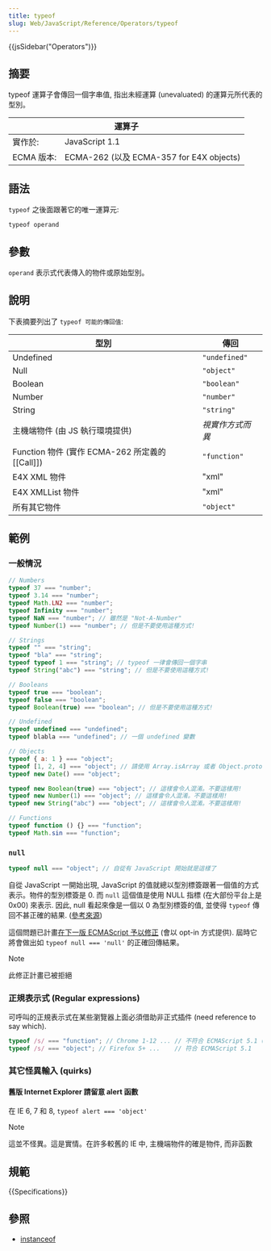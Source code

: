 ```yaml
---
title: typeof
slug: Web/JavaScript/Reference/Operators/typeof
---
```


{{jsSidebar("Operators")}}

## 摘要

typeof 運算子會傳回一個字串值, 指出未經運算 (unevaluated) 的運算元所代表的型別。

<table>
  <thead>
    <tr>
      <th colspan="2" scope="col">運算子</th>
    </tr>
  </thead>
  <tbody>
    <tr>
      <td>實作於:</td>
      <td>JavaScript 1.1</td>
    </tr>
    <tr>
      <td>ECMA 版本:</td>
      <td>ECMA-262 (以及 ECMA-357 for E4X objects)</td>
    </tr>
  </tbody>
</table>

## 語法

`typeof` 之後面跟著它的唯一運算元:

```plain
typeof operand
```

## 參數

`operand` 表示式代表傳入的物件或原始型別。

## 說明

下表摘要列出了 `typeof 可能的傳回值`:

| 型別                                            | 傳回             |
| ----------------------------------------------- | ---------------- |
| Undefined                                       | `"undefined"`    |
| Null                                            | `"object"`       |
| Boolean                                         | `"boolean"`      |
| Number                                          | `"number"`       |
| String                                          | `"string"`       |
| 主機端物件 (由 JS 執行環境提供)                 | _視實作方式而異_ |
| Function 物件 (實作 ECMA-262 所定義的 [[Call]]) | `"function"`     |
| E4X XML 物件                                    | "xml"            |
| E4X XMLList 物件                                | "xml"            |
| 所有其它物件                                    | `"object"`       |

## 範例

### 一般情況

```js
// Numbers
typeof 37 === "number";
typeof 3.14 === "number";
typeof Math.LN2 === "number";
typeof Infinity === "number";
typeof NaN === "number"; // 雖然是 "Not-A-Number"
typeof Number(1) === "number"; // 但是不要使用這種方式!

// Strings
typeof "" === "string";
typeof "bla" === "string";
typeof typeof 1 === "string"; // typeof 一律會傳回一個字串
typeof String("abc") === "string"; // 但是不要使用這種方式!

// Booleans
typeof true === "boolean";
typeof false === "boolean";
typeof Boolean(true) === "boolean"; // 但是不要使用這種方式!

// Undefined
typeof undefined === "undefined";
typeof blabla === "undefined"; // 一個 undefined 變數

// Objects
typeof { a: 1 } === "object";
typeof [1, 2, 4] === "object"; // 請使用 Array.isArray 或者 Object.prototype.toString.call 以區分正規運算式和陣列
typeof new Date() === "object";

typeof new Boolean(true) === "object"; // 這樣會令人混淆。不要這樣用!
typeof new Number(1) === "object"; // 這樣會令人混淆。不要這樣用!
typeof new String("abc") === "object"; // 這樣會令人混淆。不要這樣用!

// Functions
typeof function () {} === "function";
typeof Math.sin === "function";
```

### `null`

```js
typeof null === "object"; // 自從有 JavaScript 開始就是這樣了
```

自從 JavaScript 一開始出現, JavaScript 的值就總以型別標簽跟著一個值的方式表示。物件的型別標簽是 0. 而 `null` 這個值是使用 NULL 指標 (在大部份平台上是 0x00) 來表示. 因此, null 看起來像是一個以 0 為型別標簽的值, 並使得 `typeof` 傳回不甚正確的結果. ([參考來源](http://www.2ality.com/2013/10/typeof-null.html))

這個問題已計畫[在下一版 ECMAScript 予以修正](http://wiki.ecmascript.org/doku.php?id=harmony:typeof_null) (會以 opt-in 方式提供). 屆時它將會做出如 `typeof null === 'null'` 的正確回傳結果。

> [!NOTE]
> 此修正計畫已被拒絕

### 正規表示式 (Regular expressions)

可呼叫的正規表示式在某些瀏覽器上面必須借助非正式插件 (need reference to say which).

```js
typeof /s/ === "function"; // Chrome 1-12 ... // 不符合 ECMAScript 5.1 (譯註: 在新版 Chrome 已修正為 'object')
typeof /s/ === "object"; // Firefox 5+ ...    // 符合 ECMAScript 5.1
```

### 其它怪異輸入 (quirks)

#### 舊版 Internet Explorer 請留意 alert 函數

在 IE 6, 7 和 8, `typeof alert === 'object'`

> [!NOTE]
> 這並不怪異。這是實情。在許多較舊的 IE 中, 主機端物件的確是物件, 而非函數

## 規範

{{Specifications}}

## 參照

- [instanceof](/zh-TW/docs/JavaScript/Reference/Operators/instanceof)
